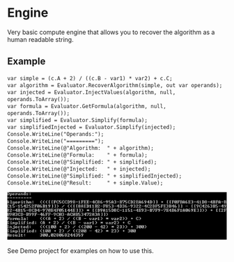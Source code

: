 # Engine

Very basic compute engine that allows you to recover the algorithm as a human readable string.

## Example

```c-sharp
var simple = (c.A + 2) / ((c.B - var1) * var2) + c.C;
var algorithm = Evaluator.RecoverAlgorithm(simple, out var operands);
var injected = Evaluator.InjectValues(algorithm, null, operands.ToArray());
var formula = Evaluator.GetFormula(algorithm, null, operands.ToArray());
var simplified = Evaluator.Simplify(formula);
var simplifiedInjected = Evaluator.Simplify(injected);
Console.WriteLine("Operands:");
Console.WriteLine("=========");
Console.WriteLine(@"Algorithm:  " + algorithm);
Console.WriteLine(@"Formula:    " + formula);
Console.WriteLine(@"Simplified: " + simplified);
Console.WriteLine(@"Injected:   " + injected);
Console.WriteLine(@"Simplified: " + simplifiedInjected);
Console.WriteLine(@"Result:     " + simple.Value);
```

![result](demo_result.png)

See Demo project for examples on how to use this.